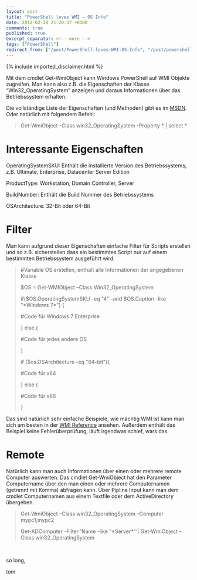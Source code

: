 ```yaml
---
layout: post
title: "PowerShell loves WMI – OS Info"
date: 2012-02-28 21:20:37 +0100
comments: true
published: true
excerpt_separator: <!-- more -->
tags: ["PowerShell"]
redirect_from: ["/post/PowerShell-loves-WMI-OS-Info", "/post/powershell-loves-wmi-os-info"]
---
```

<!-- more -->
{% include imported_disclaimer.html %}
<p>Mit dem cmdlet Get-WmiObject kann Windows PowerShell auf WMI Objekte zugreifen. Man kann also z.B. die Eigenschaften der Klasse “Win32_OperatingSystem” anzeigen und daraus Informationen über das Betriebssystem erhalten.</p>  <p>Die vollständige Liste der Eigenschaften (und Methoden) gibt es im <a href="http://msdn.microsoft.com/en-us/library/windows/desktop/aa394239(v=vs.85).aspx" target="_blank">MSDN</a>. Oder natürlich mit folgendem Befehl:</p>  <blockquote>   <p>Get-WmiObject -Class win32_OperatingSystem -Property * | select *</p> </blockquote>  <h1>Interessante Eigenschaften</h1>  <p>OperatingSystemSKU: Enthält die installierte Version des Betriebssystems, z.B. Ultimate, Enterprise, Datacenter Server Edition</p>  <p>ProductType: Workstation, Domain Controller, Server</p>  <p>BuildNumber: Enthält die Build Nummer des Betriebssystems</p>  <p>OSArchitecture: 32-Bit oder 64-Bit</p>  <h1>Filter</h1>  <p>Man kann aufgrund dieser Eigenschaften einfache Filter für Scripts erstellen und so z.B. sicherstellen dass ein bestimmtes Script nur auf einem bestimmten Betriebssystem ausgeführt wird.</p>  <blockquote>   <p>#Variable OS erstellen, enthält alle Informationen der angegebenen Klasse</p>    <p>$OS = Get-WMIObject –Class Win32_OperatingSystem</p>    <p>if($OS.OperatingSystemSKU -eq &quot;4&quot; -and $OS.Caption -like &quot;*Windows 7*&quot;) {</p>    <p>#Code für Windows 7 Enterprise</p>    <p>} else {</p>    <p>#Code für jedes andere OS</p>    <p>}</p>    <p>if ($os.OSArchitecture -eq &quot;64-bit&quot;){</p>    <p>#Code für x64 </p>    <p>} else {</p>    <p>#Code für x86</p>    <p>}</p> </blockquote>  <p>Das sind natürlich sehr einfache Beispiele, wie mächtig WMI ist kann man sich am besten in der <a href="http://msdn.microsoft.com/en-us/library/windows/desktop/aa394572(v=vs.85).aspx" target="_blank">WMI Reference</a> ansehen. Außerdem enthält das Beispiel keine Fehlerüberprüfung, läuft irgendwas schief, wars das.</p>  <h1>Remote</h1>  <p>Natürlich kann man auch Informationen über einen oder mehrere remote Computer auswerten. Das cmdlet Get-WmiObject hat den Parameter Computername über den man einen oder mehrere Computernamen (getrennt mit Komma) abfragen kann. Über Pipline Input kann man dem cmdlet Computernamen aus einem Textfile oder dem ActiveDirectory übergeben.</p>  <blockquote>   <p>Get-WmiObject –Class win32_OperatingSystem –Computer mypc1,mypc2</p>    <p>Get-ADComputer -Filter 'Name -like &quot;*Server*&quot;'| Get-WmiObject –Class win32_OperatingSystem</p> </blockquote>  <p>&#160;</p>  <p>so long,</p>  <p>tom</p>
